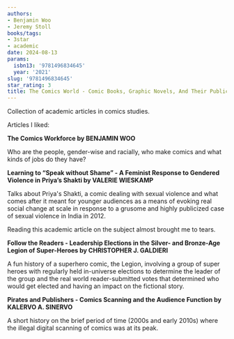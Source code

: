 ```yaml
---
authors:
- Benjamin Woo
- Jeremy Stoll
books/tags:
- 3star
- academic
date: 2024-08-13
params:
  isbn13: '9781496834645'
  year: '2021'
slug: '9781496834645'
star_rating: 3
title: The Comics World - Comic Books, Graphic Novels, And Their Publics
---
```


Collection of academic articles in comics studies.

<!--more-->

Articles I liked:

**The Comics Workforce by BENJAMIN WOO**

Who are the people, gender-wise and racially, who make comics and what kinds of jobs do they have?

**Learning to “Speak without Shame” - A Feminist Response to Gendered Violence in Priya’s Shakti by VALERIE WIESKAMP**

Talks about Priya's Shakti, a comic dealing with sexual violence and what comes after it meant for younger audiences as a means of evoking real social change at scale in response to a grusome and highly publicized case of sexual violence in India in 2012.

Reading this academic article on the subject almost brought me to tears.

**Follow the Readers - Leadership Elections in the Silver- and Bronze-Age Legion of Super-Heroes by CHRISTOPHER J. GALDIERI**

A fun history of a superhero comic, the Legion, involving a group of super heroes with regularly held in-universe elections to determine the leader of the group and the real world reader-submitted votes that determined who would get elected and having an impact on the fictional story. 

**Pirates and Publishers - Comics Scanning and the Audience Function by KALERVO A. SINERVO**

A short history on the brief period of time (2000s and early 2010s) where the illegal digital scanning of comics was at its peak.